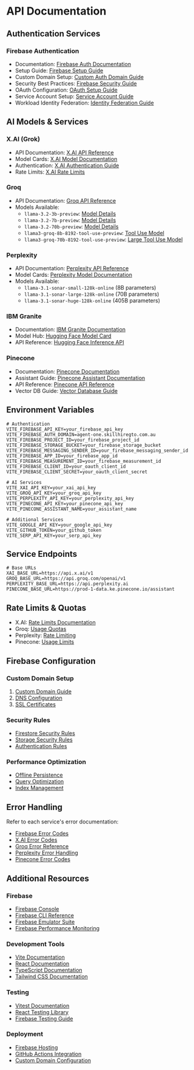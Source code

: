 # API Documentation

## Authentication Services

### Firebase Authentication

- Documentation: [Firebase Auth Documentation](https://firebase.google.com/docs/auth)
- Setup Guide: [Firebase Setup Guide](https://firebase.google.com/docs/web/setup)
- Custom Domain Setup: [Custom Auth Domain Guide](https://firebase.google.com/docs/auth/custom-domain)
- Security Best Practices: [Firebase Security Guide](https://firebase.google.com/docs/auth/web/password-auth#security_concerns)
- OAuth Configuration: [OAuth Setup Guide](https://firebase.google.com/docs/auth/web/google-signin)
- Service Account Setup: [Service Account Guide](https://cloud.google.com/iam/docs/service-account-overview)
- Workload Identity Federation: [Identity Federation Guide](https://cloud.google.com/iam/docs/workload-identity-federation)

## AI Models & Services

### X.AI (Grok)

- API Documentation: [X.AI API Reference](https://docs.x.ai/api)
- Model Cards: [X.AI Model Documentation](https://docs.x.ai/docs/models)
- Authentication: [X.AI Authentication Guide](https://docs.x.ai/docs/authentication)
- Rate Limits: [X.AI Rate Limits](https://docs.x.ai/docs/rate-limits)

### Groq

- API Documentation: [Groq API Reference](https://console.groq.com/docs/quickstart)
- Models Available:
  - `llama-3.2-3b-preview`: [Model Details](https://console.groq.com/docs/models/llama-3.2-3b)
  - `llama-3.2-7b-preview`: [Model Details](https://console.groq.com/docs/models/llama-3.2-7b)
  - `llama-3.2-70b-preview`: [Model Details](https://console.groq.com/docs/models/llama-3.2-70b)
  - `llama3-groq-8b-8192-tool-use-preview`: [Tool Use Model](https://console.groq.com/docs/models/tool-use)
  - `llama3-groq-70b-8192-tool-use-preview`: [Large Tool Use Model](https://console.groq.com/docs/models/tool-use-large)

### Perplexity

- API Documentation: [Perplexity API Reference](https://docs.perplexity.ai/reference/post_chat_completions)
- Model Cards: [Perplexity Model Documentation](https://docs.perplexity.ai/docs/model-cards)
- Models Available:
  - `llama-3.1-sonar-small-128k-online` (8B parameters)
  - `llama-3.1-sonar-large-128k-online` (70B parameters)
  - `llama-3.1-sonar-huge-128k-online` (405B parameters)

### IBM Granite

- Documentation: [IBM Granite Documentation](https://www.ibm.com/products/watsonx-ai/granite)
- Model Hub: [Hugging Face Model Card](https://huggingface.co/collections/ibm-granite/granite-code-models-6624c5cec322e4c148c8b330)
- API Reference: [Hugging Face Inference API](https://huggingface.co/docs/api-inference/index)

### Pinecone

- Documentation: [Pinecone Documentation](https://docs.pinecone.io/docs/overview)
- Assistant Guide: [Pinecone Assistant Documentation](https://docs.pinecone.io/guides/assistant/understanding-assistant)
- API Reference: [Pinecone API Reference](https://docs.pinecone.io/reference/query)
- Vector DB Guide: [Vector Database Guide](https://docs.pinecone.io/docs/vector-database)

## Environment Variables

```env
# Authentication
VITE_FIREBASE_API_KEY=your_firebase_api_key
VITE_FIREBASE_AUTH_DOMAIN=agent-one.skillhiregto.com.au
VITE_FIREBASE_PROJECT_ID=your_firebase_project_id
VITE_FIREBASE_STORAGE_BUCKET=your_firebase_storage_bucket
VITE_FIREBASE_MESSAGING_SENDER_ID=your_firebase_messaging_sender_id
VITE_FIREBASE_APP_ID=your_firebase_app_id
VITE_FIREBASE_MEASUREMENT_ID=your_firebase_measurement_id
VITE_FIREBASE_CLIENT_ID=your_oauth_client_id
VITE_FIREBASE_CLIENT_SECRET=your_oauth_client_secret

# AI Services
VITE_XAI_API_KEY=your_xai_api_key
VITE_GROQ_API_KEY=your_groq_api_key
VITE_PERPLEXITY_API_KEY=your_perplexity_api_key
VITE_PINECONE_API_KEY=your_pinecone_api_key
VITE_PINECONE_ASSISTANT_NAME=your_assistant_name

# Additional Services
VITE_GOOGLE_API_KEY=your_google_api_key
VITE_GITHUB_TOKEN=your_github_token
VITE_SERP_API_KEY=your_serp_api_key
```

## Service Endpoints

```env
# Base URLs
XAI_BASE_URL=https://api.x.ai/v1
GROQ_BASE_URL=https://api.groq.com/openai/v1
PERPLEXITY_BASE_URL=https://api.perplexity.ai
PINECONE_BASE_URL=https://prod-1-data.ke.pinecone.io/assistant
```

## Rate Limits & Quotas

- X.AI: [Rate Limits Documentation](https://docs.x.ai/docs/rate-limits)
- Groq: [Usage Quotas](https://console.groq.com/docs/quotas)
- Perplexity: [Rate Limiting](https://docs.perplexity.ai/docs/rate-limits)
- Pinecone: [Usage Limits](https://docs.pinecone.io/docs/limits)

## Firebase Configuration

### Custom Domain Setup

1. [Custom Domain Guide](https://firebase.google.com/docs/auth/custom-domain)
2. [DNS Configuration](https://firebase.google.com/docs/hosting/custom-domain)
3. [SSL Certificates](https://firebase.google.com/docs/hosting/custom-domain-ssl)

### Security Rules

- [Firestore Security Rules](https://firebase.google.com/docs/firestore/security/get-started)
- [Storage Security Rules](https://firebase.google.com/docs/storage/security)
- [Authentication Rules](https://firebase.google.com/docs/auth/web/password-auth#security_concerns)

### Performance Optimization

- [Offline Persistence](https://firebase.google.com/docs/firestore/manage-data/enable-offline)
- [Query Optimization](https://firebase.google.com/docs/firestore/query-data/queries#query_optimization)
- [Index Management](https://firebase.google.com/docs/firestore/query-data/indexing)

## Error Handling

Refer to each service's error documentation:

- [Firebase Error Codes](https://firebase.google.com/docs/auth/admin/errors)
- [X.AI Error Codes](https://docs.x.ai/docs/errors)
- [Groq Error Reference](https://console.groq.com/docs/errors)
- [Perplexity Error Handling](https://docs.perplexity.ai/docs/error-handling)
- [Pinecone Error Codes](https://docs.pinecone.io/docs/error-codes)

## Additional Resources

### Firebase

- [Firebase Console](https://console.firebase.google.com)
- [Firebase CLI Reference](https://firebase.google.com/docs/cli)
- [Firebase Emulator Suite](https://firebase.google.com/docs/emulator-suite)
- [Firebase Performance Monitoring](https://firebase.google.com/docs/perf-mon)

### Development Tools

- [Vite Documentation](https://vitejs.dev/guide/)
- [React Documentation](https://react.dev/reference/react)
- [TypeScript Documentation](https://www.typescriptlang.org/docs/)
- [Tailwind CSS Documentation](https://tailwindcss.com/docs)

### Testing

- [Vitest Documentation](https://vitest.dev/guide/)
- [React Testing Library](https://testing-library.com/docs/react-testing-library/intro/)
- [Firebase Testing Guide](https://firebase.google.com/docs/rules/unit-tests)

### Deployment

- [Firebase Hosting](https://firebase.google.com/docs/hosting)
- [GitHub Actions Integration](https://firebase.google.com/docs/hosting/github-integration)
- [Custom Domain Configuration](https://firebase.google.com/docs/hosting/custom-domain)
